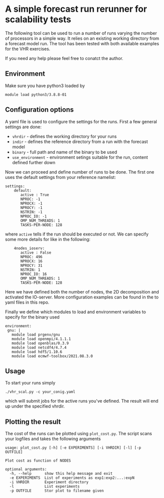 # A simple forecast run rerunner for scalability tests

The following tool can be used to run a number of runs varying the number of processors in a simple way. It relies on an existing working directory from a forecast model run. The tool has been tested with both available examples for the VHR exercises.

If you need any help please feel free to conatct the author.

## Environment

Make sure you have python3 loaded by

`module load python3/3.8.8-01`

## Configuration options

A yaml file is used to configure the settings for the runs. First a few general settings are done:

- `vhrdir` - defines the working directory for your runs
- `indir` - defines the reference directory from a run with the forecast model
- `binary` - full path and name of the binary to be used
- `use_environment` - environment setings suitable for the run, content defined further down

Now we can proceed and define number of runs to be done. The first one uses the default settings from your reference namelist:

```
settings:
    default: 
       active : True
       NPROC: -1
       NPROCX: -1
       NPROCY: -1
       NSTRIN: -1
       NPROC_IO: -1
       OMP_NUM_THREADS: 1
       TASKS-PER-NODE: 128

```

where `active` tells if the run should be executed or not. We can specify some more details for like in the following:

```
    4nodes_ioserv: 
       active : False
       NPROC: 496
       NPROCX: 16
       NPROCY: 31
       NSTRIN: 1
       NPROC_IO: 16
       OMP_NUM_THREADS: 1
       TASKS-PER-NODE: 128
```
Here we have defined both the number of nodes, the 2D decomposition and activated the IO-server. More configuration examples can be found in the to yaml files in this repo.

Finally we define which modules to load and environment variables to specify for the binary used

```
environment:
 gnu: | 
   module load prgenv/gnu
   module load openmpi/4.1.1.1
   module load openblas/0.3.9
   module load netcdf4/4.7.4
   module load hdf5/1.10.6
   module load ecmwf-toolbox/2021.08.3.0

```

## Usage

To start your runs simply 

```
./vhr_scal.py -c your_conig.yaml
```

which will submit jobs for the active runs you've defined. The result will end up under the specified vhrdir.

## Plotting the result

The cost of the runs can be plotted using `plot_cost.py`. The script scans your logfiles and takes the following arguments



```
usage: plot_cost.py [-h] [-e EXPERIMENTS] [-i VHRDIR] [-l] [-p OUTFILE]

Plot cost as function of NODES

optional arguments:
  -h, --help      show this help message and exit
  -e EXPERIMENTS  List of experiments as exp1:exp2:...:expN
  -i VHRDIR       Experiment directory
  -l              List experiments
  -p OUTFILE      Stor plot to filename given

```

